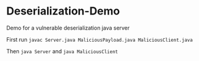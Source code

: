 # Deserialization-Demo
Demo for a vulnerable deserialization java server

First run ``javac Server.java MaliciousPayload.java MaliciousClient.java`` 

Then ``java Server`` and ``java MaliciousClient``

